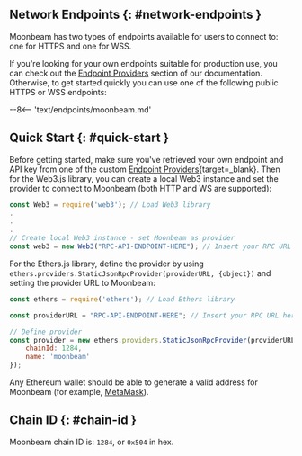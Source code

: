 ## Network Endpoints {: #network-endpoints }

Moonbeam has two types of endpoints available for users to connect to: one for HTTPS and one for WSS. 

If you're looking for your own endpoints suitable for production use, you can check out the [Endpoint Providers](/builders/get-started/endpoints/#endpoint-providers) section of our documentation. Otherwise, to get started quickly you can use one of the following public HTTPS or WSS endpoints:

--8<-- 'text/endpoints/moonbeam.md'

## Quick Start {: #quick-start } 

Before getting started, make sure you've retrieved your own endpoint and API key from one of the custom [Endpoint Providers](/builders/get-started/endpoints/){target=_blank}. Then for the Web3.js library, you can create a local Web3 instance and set the provider to connect to Moonbeam (both HTTP and WS are supported):

```js
const Web3 = require('web3'); // Load Web3 library
.
.
.
// Create local Web3 instance - set Moonbeam as provider
const web3 = new Web3("RPC-API-ENDPOINT-HERE"); // Insert your RPC URL here
```

For the Ethers.js library, define the provider by using `ethers.providers.StaticJsonRpcProvider(providerURL, {object})` and setting the provider URL to Moonbeam:

```js
const ethers = require('ethers'); // Load Ethers library

const providerURL = "RPC-API-ENDPOINT-HERE"; // Insert your RPC URL here

// Define provider
const provider = new ethers.providers.StaticJsonRpcProvider(providerURL, {
    chainId: 1284,
    name: 'moonbeam'
});
```

Any Ethereum wallet should be able to generate a valid address for Moonbeam (for example, [MetaMask](https://metamask.io/)).

## Chain ID {: #chain-id } 

Moonbeam chain ID is: `1284`, or `0x504` in hex.
